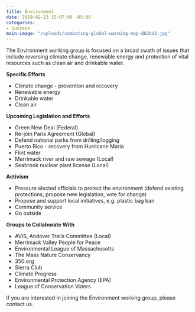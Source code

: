 ```yaml
---
title: Environment
date: 2019-02-23 15:07:00 -05:00
categories:
- Success
main-image: "/uploads/combating-global-warming-map-db2bd2.jpg"
---
```


The Environment working group is focused on a broad swath of issues that include reversing climate change, renewable energy and protection of vital resources such as clean air and drinkable water. 

**Specific Efforts**
* Climate change - prevention and recovery
* Renewable energy
* Drinkable water
* Clean air

**Upcoming Legislation and Efforts**
* Green New Deal (Federal)
* Re-join Paris Agreement (Global)
* Defend national parks from drilling/logging
* Puerto Rico - recovery from Hurricane Maria
* Flint water
* Merrimack river and raw sewage (Local)
* Seabrook nuclear plant license (Local)

**Activism**
* Pressure elected officials to protect the environment (defend existing protections, propose new legislation, vote for change)
* Propose and support local initiatives, e.g. plastic bag ban
* Community service
* Go outside

**Groups to Collaborate With**
* AVIS, Andover Trails Committee (Local)
* Merrimack Valley People for Peace
* Environmental League of Massachusetts
* The Mass Nature Conservancy
* 350.org
* Sierra Club
* Climate Progress
* Environmental Protection Agency (EPA)
* League of Conservation Voters

If you are interested in joining the Environment working group, please contact us. 